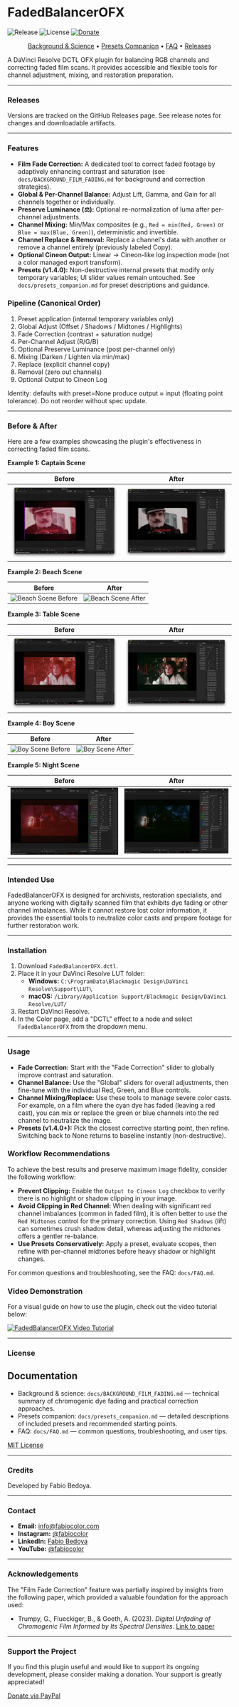 # FadedBalancerOFX

![Release](https://img.shields.io/github/v/release/fabiocolor/Faded-Balancer-DCTL?include_prereleases&sort=semver)
![License](https://img.shields.io/badge/license-MIT-green)
[![Donate](https://img.shields.io/badge/donate-PayPal-blue.svg)](https://paypal.me/fabiocolor)

<p align="center">
  <a href="docs/BACKGROUND_FILM_FADING.md">Background & Science</a> •
  <a href="docs/presets_companion.md">Presets Companion</a> •
  <a href="docs/FAQ.md">FAQ</a> •
  <a href="https://github.com/fabiocolor/Faded-Balancer-DCTL/releases">Releases</a>
</p>

A DaVinci Resolve DCTL OFX plugin for balancing RGB channels and correcting faded film scans. It provides accessible and flexible tools for channel adjustment, mixing, and restoration preparation.

---

### Releases

Versions are tracked on the GitHub Releases page. See release notes for changes and downloadable artifacts.

---

### Features

 -   **Film Fade Correction:** A dedicated tool to correct faded footage by adaptively enhancing contrast and saturation (see `docs/BACKGROUND_FILM_FADING.md` for background and correction strategies).
-   **Global & Per-Channel Balance:** Adjust Lift, Gamma, and Gain for all channels together or individually.
-   **Preserve Luminance (⚖):** Optional re-normalization of luma after per-channel adjustments.
-   **Channel Mixing:** Min/Max composites (e.g., `Red = min(Red, Green)` or `Blue = max(Blue, Green)`), deterministic and invertible.
-   **Channel Replace & Removal:** Replace a channel's data with another or remove a channel entirely (previously labeled Copy).
-   **Optional Cineon Output:** Linear → Cineon-like log inspection mode (not a color managed export transform).
 -   **Presets (v1.4.0):** Non-destructive internal presets that modify only temporary variables; UI slider values remain untouched. See `docs/presets_companion.md` for preset descriptions and guidance.

### Pipeline (Canonical Order)
1. Preset application (internal temporary variables only)
2. Global Adjust (Offset / Shadows / Midtones / Highlights)
3. Fade Correction (contrast + saturation nudge)
4. Per-Channel Adjust (R/G/B)
5. Optional Preserve Luminance (post per-channel only)
6. Mixing (Darken / Lighten via min/max)
7. Replace (explicit channel copy)
8. Removal (zero out channels)
9. Optional Output to Cineon Log

Identity: defaults with preset=None produce output ≈ input (floating point tolerance). Do not reorder without spec update.

---

### Before & After

Here are a few examples showcasing the plugin's effectiveness in correcting faded film scans.

**Example 1: Captain Scene**

| Before | After |
| :---: | :---: |
| ![Captain Scene Before](assets/before/captain_before.png) | ![Captain Scene After](assets/after/captain_after.png) |

**Example 2: Beach Scene**

| Before | After |
| :---: | :---: |
| ![Beach Scene Before](assets/before/beach_before.png) | ![Beach Scene After](assets/after/beach_after.png) |

**Example 3: Table Scene**

| Before | After |
| :---: | :---: |
| ![Table Scene Before](assets/before/table_before.png) | ![Table Scene After](assets/after/table_after.png) |

**Example 4: Boy Scene**

| Before | After |
| :---: | :---: |
| ![Boy Scene Before](assets/before/boy_before.png) | ![Boy Scene After](assets/after/boy_after.png) |

**Example 5: Night Scene**

| Before | After |
| :---: | :---: |
| ![Night Scene Before](assets/before/night_before.png) | ![Night Scene After](assets/after/night_after.png) |

---

### Intended Use

FadedBalancerOFX is designed for archivists, restoration specialists, and anyone working with digitally scanned film that exhibits dye fading or other channel imbalances. While it cannot restore lost color information, it provides the essential tools to neutralize color casts and prepare footage for further restoration work.

---

### Installation

1.  Download `FadedBalancerOFX.dctl`.
2.  Place it in your DaVinci Resolve LUT folder:
	-   **Windows:** `C:\ProgramData\Blackmagic Design\DaVinci Resolve\Support\LUT\`
	-   **macOS:** `/Library/Application Support/Blackmagic Design/DaVinci Resolve/LUT/`
3.  Restart DaVinci Resolve.
4.  In the Color page, add a "DCTL" effect to a node and select `FadedBalancerOFX` from the dropdown menu.

---

### Usage

-   **Fade Correction:** Start with the "Fade Correction" slider to globally improve contrast and saturation.
-   **Channel Balance:** Use the "Global" sliders for overall adjustments, then fine-tune with the individual Red, Green, and Blue controls.
-   **Channel Mixing/Replace:** Use these tools to manage severe color casts. For example, on a film where the cyan dye has faded (leaving a red cast), you can mix or replace the green or blue channels into the red channel to neutralize the image.
-   **Presets (v1.4.0+):** Pick the closest corrective starting point, then refine. Switching back to None returns to baseline instantly (non-destructive).

### Workflow Recommendations

To achieve the best results and preserve maximum image fidelity, consider the following workflow:

*   **Prevent Clipping:** Enable the `Output to Cineon Log` checkbox to verify there is no highlight or shadow clipping in your image.
*   **Avoid Clipping in Red Channel:** When dealing with significant red channel imbalances (common in faded film), it is often better to use the `Red Midtones` control for the primary correction. Using `Red Shadows` (lift) can sometimes crush shadow detail, whereas adjusting the midtones offers a gentler re-balance.
*   **Use Presets Conservatively:** Apply a preset, evaluate scopes, then refine with per-channel midtones before heavy shadow or highlight changes.

For common questions and troubleshooting, see the FAQ: `docs/FAQ.md`.

### Video Demonstration

For a visual guide on how to use the plugin, check out the video tutorial below:

[![FadedBalancerOFX Video Tutorial](https://img.youtube.com/vi/ATPkq5BHs-A/maxresdefault.jpg)](https://youtu.be/ATPkq5BHs-A)

---

### License

## Documentation

- Background & science: `docs/BACKGROUND_FILM_FADING.md` — technical summary of chromogenic dye fading and practical correction approaches.
- Presets companion: `docs/presets_companion.md` — detailed descriptions of included presets and recommended starting points.
- FAQ: `docs/FAQ.md` — common questions, troubleshooting, and user tips.

[MIT License](LICENSE)

---

### Credits

Developed by Fabio Bedoya.

---

### Contact

- **Email:** [info@fabiocolor.com](mailto:info@fabiocolor.com)
- **Instagram:** [@fabiocolor](https://www.instagram.com/fabiocolor)
- **LinkedIn:** [Fabio Bedoya](https://www.linkedin.com/in/fabiobedoya/)
- **YouTube:** [@fabiocolor](https://www.youtube.com/@fabiocolor)

---

### Acknowledgements

The "Film Fade Correction" feature was partially inspired by insights from the following paper, which provided a valuable foundation for the approach used:

-   Trumpy, G., Flueckiger, B., & Goeth, A. (2023). *Digital Unfading of Chromogenic Film Informed by Its Spectral Densities*. [Link to paper](https://ntnuopen.ntnu.no/ntnu-xmlui/handle/11250/3101572)

---

### Support the Project

If you find this plugin useful and would like to support its ongoing development, please consider making a donation. Your support is greatly appreciated!

[Donate via PayPal](https://paypal.me/fabiocolor)
